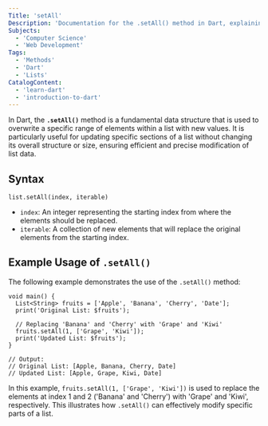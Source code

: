 ```yaml
---
Title: 'setAll'
Description: 'Documentation for the .setAll() method in Dart, explaining its syntax, usage, and providing an example.'
Subjects:
  - 'Computer Science'
  - 'Web Development'
Tags:
  - 'Methods'
  - 'Dart'
  - 'Lists'
CatalogContent:
  - 'learn-dart'
  - 'introduction-to-dart'
---
```


In Dart, the **`.setAll()`** method is a fundamental data structure that is used to overwrite a specific range of elements within a list with new values. It is particularly useful for updating specific sections of a list without changing its overall structure or size, ensuring efficient and precise modification of list data.

## Syntax

```pseudo
list.setAll(index, iterable)
```

- `index`: An integer representing the starting index from where the elements should be replaced.
- `iterable`: A collection of new elements that will replace the original elements from the starting index.

## Example Usage of `.setAll()`

The following example demonstrates the use of the `.setAll()` method:

```
void main() {
  List<String> fruits = ['Apple', 'Banana', 'Cherry', 'Date'];
  print('Original List: $fruits');

  // Replacing 'Banana' and 'Cherry' with 'Grape' and 'Kiwi'
  fruits.setAll(1, ['Grape', 'Kiwi']);
  print('Updated List: $fruits');
}

// Output:
// Original List: [Apple, Banana, Cherry, Date]
// Updated List: [Apple, Grape, Kiwi, Date]
```

In this example, `fruits.setAll(1, ['Grape', 'Kiwi'])` is used to replace the elements at index 1 and 2 ('Banana' and 'Cherry') with 'Grape' and 'Kiwi', respectively. This illustrates how `.setAll()` can effectively modify specific parts of a list.
